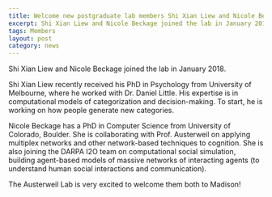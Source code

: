 ```yaml
---
title: Welcome new postgraduate lab members Shi Xian Liew and Nicole Beckage
excerpt: Shi Xian Liew and Nicole Beckage joined the lab in January 2018
tags: Members
layout: post
category: news
---
```


Shi Xian Liew and Nicole Beckage joined the lab in January 2018.

Shi Xian Liew recently received his PhD in Psychology from University of Melbourne, where he worked with Dr. Daniel Little. His expertise is in computational models of categorization and decision-making. To start, he is working on how people generate new categories.

Nicole Beckage has a PhD in Computer Science from University of Colorado, Boulder. She is collaborating with Prof. Austerweil on applying multiplex networks and other network-based techniques to cognition. She is also joining the DARPA I2O team on computational social simulation, building agent-based models of massive networks of interacting agents (to understand human social interactions and communication).

The Austerweil Lab is very excited to welcome them both to Madison!
